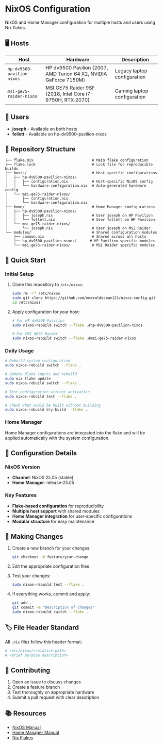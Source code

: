 # NixOS Configuration

NixOS and Home Manager configuration for multiple hosts and users using Nix flakes.

## 🖥️ Hosts

| Host | Hardware | Description |
|------|----------|-------------|
| `hp-dv9500-pavilion-nixos` | HP dv9500 Pavilion (2007, AMD Turion 64 X2, NVIDIA GeForce 7150M) | Legacy laptop configuration |
| `msi-ge75-raider-nixos` | MSI GE75 Raider 9SF (2018, Intel Core i7-9750H, RTX 2070) | Gaming laptop configuration |

## 👥 Users

- **joseph** - Available on both hosts
- **follett** - Available on hp-dv9500-pavilion-nixos

## 📁 Repository Structure

```
├── flake.nix                           # Main flake configuration
├── flake.lock                          # Lock file for reproducible builds
├── hosts/                              # Host-specific configurations
│   ├── hp-dv9500-pavilion-nixos/
│   │   ├── configuration.nix           # Host-specific NixOS config
│   │   └── hardware-configuration.nix  # Auto-generated hardware config
│   └── msi-ge75-raider-nixos/
│       ├── configuration.nix
│       └── hardware-configuration.nix
├── home/                               # Home Manager configurations
│   ├── hp-dv9500-pavilion-nixos/
│   │   ├── joseph.nix                  # User joseph on HP Pavilion
│   │   └── follett.nix                 # User follett on HP Pavilion
│   └── msi-ge75-raider-nixos/
│       └── joseph.nix                  # User joseph on MSI Raider
└── modules/                            # Shared configuration modules
    ├── common.nix                      # Shared across all hosts
    ├── hp-dv9500-pavilion-nixos/      # HP Pavilion specific modules
    └── msi-ge75-raider-nixos/          # MSI Raider specific modules
```

## 🚀 Quick Start

### Initial Setup

1. Clone this repository to `/etc/nixos`:
   ```bash
   sudo rm -rf /etc/nixos
   sudo git clone https://github.com/emeraldocean123/nixos-config.git /etc/nixos
   cd /etc/nixos
   ```

2. Apply configuration for your host:
   ```bash
   # For HP dv9500 Pavilion
   sudo nixos-rebuild switch --flake .#hp-dv9500-pavilion-nixos
   
   # For MSI GE75 Raider
   sudo nixos-rebuild switch --flake .#msi-ge75-raider-nixos
   ```

### Daily Usage

```bash
# Rebuild system configuration
sudo nixos-rebuild switch --flake .

# Update flake inputs and rebuild
sudo nix flake update
sudo nixos-rebuild switch --flake .

# Test configuration without activation
sudo nixos-rebuild test --flake .

# Check what would be built without building
sudo nixos-rebuild dry-build --flake .
```

### Home Manager

Home Manager configurations are integrated into the flake and will be applied automatically with the system configuration.

## 🔧 Configuration Details

### NixOS Version
- **Channel**: NixOS 25.05 (stable)
- **Home Manager**: release-25.05

### Key Features
- **Flake-based configuration** for reproducibility
- **Multiple host support** with shared modules
- **Home Manager integration** for user-specific configurations
- **Modular structure** for easy maintenance

## 📝 Making Changes

1. Create a new branch for your changes:
   ```bash
   git checkout -b feature/your-change
   ```

2. Edit the appropriate configuration files

3. Test your changes:
   ```bash
   sudo nixos-rebuild test --flake .
   ```

4. If everything works, commit and apply:
   ```bash
   git add .
   git commit -m "Description of changes"
   sudo nixos-rebuild switch --flake .
   ```

## 🏷️ File Header Standard

All `.nix` files follow this header format:
```nix
# /etc/nixos/<relative-path>
# <Brief purpose description>
```

## 🤝 Contributing

1. Open an issue to discuss changes
2. Create a feature branch
3. Test thoroughly on appropriate hardware
4. Submit a pull request with clear description

## 📚 Resources

- [NixOS Manual](https://nixos.org/manual/nixos/stable/)
- [Home Manager Manual](https://nix-community.github.io/home-manager/)
- [Nix Flakes](https://nixos.wiki/wiki/Flakes)